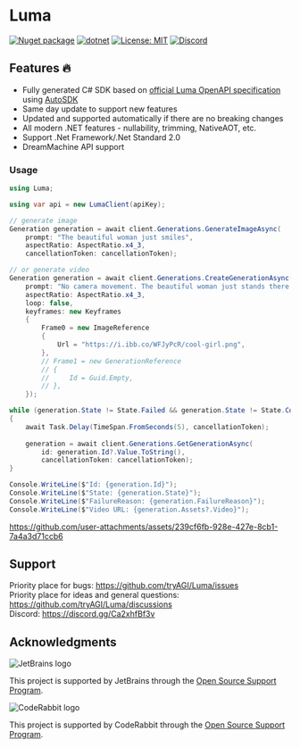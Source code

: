# Luma

[![Nuget package](https://img.shields.io/nuget/vpre/Luma)](https://www.nuget.org/packages/Luma/)
[![dotnet](https://github.com/tryAGI/Luma/actions/workflows/dotnet.yml/badge.svg?branch=main)](https://github.com/tryAGI/Luma/actions/workflows/dotnet.yml)
[![License: MIT](https://img.shields.io/github/license/tryAGI/Luma)](https://github.com/tryAGI/Luma/blob/main/LICENSE.txt)
[![Discord](https://img.shields.io/discord/1115206893015662663?label=Discord&logo=discord&logoColor=white&color=d82679)](https://discord.gg/Ca2xhfBf3v)

## Features 🔥
- Fully generated C# SDK based on [official Luma OpenAPI specification](https://raw.githubusercontent.com/Luma/assemblyai-api-spec/main/openapi.yml) using [AutoSDK](https://github.com/HavenDV/AutoSDK)
- Same day update to support new features
- Updated and supported automatically if there are no breaking changes
- All modern .NET features - nullability, trimming, NativeAOT, etc.
- Support .Net Framework/.Net Standard 2.0
- DreamMachine API support

### Usage
```csharp
using Luma;

using var api = new LumaClient(apiKey);

// generate image
Generation generation = await client.Generations.GenerateImageAsync(
    prompt: "The beautiful woman just smiles",
    aspectRatio: AspectRatio.x4_3,
    cancellationToken: cancellationToken);

// or generate video
Generation generation = await client.Generations.CreateGenerationAsync(
    prompt: "No camera movement. The beautiful woman just stands there and smiles. The waves in the background move a little.",
    aspectRatio: AspectRatio.x4_3,
    loop: false,
    keyframes: new Keyframes
    {
        Frame0 = new ImageReference
        {
            Url = "https://i.ibb.co/WFJyPcR/cool-girl.png",
        },
        // Frame1 = new GenerationReference
        // {
        //     Id = Guid.Empty,
        // },
    });

while (generation.State != State.Failed && generation.State != State.Completed)
{
    await Task.Delay(TimeSpan.FromSeconds(5), cancellationToken);
    
    generation = await client.Generations.GetGenerationAsync(
        id: generation.Id?.Value.ToString(),
        cancellationToken: cancellationToken);
}

Console.WriteLine($"Id: {generation.Id}");
Console.WriteLine($"State: {generation.State}");
Console.WriteLine($"FailureReason: {generation.FailureReason}");
Console.WriteLine($"Video URL: {generation.Assets?.Video}");
```

https://github.com/user-attachments/assets/239cf6fb-928e-427e-8cb1-7a4a3d71ccb6

## Support

Priority place for bugs: https://github.com/tryAGI/Luma/issues  
Priority place for ideas and general questions: https://github.com/tryAGI/Luma/discussions  
Discord: https://discord.gg/Ca2xhfBf3v  

## Acknowledgments

![JetBrains logo](https://resources.jetbrains.com/storage/products/company/brand/logos/jetbrains.png)

This project is supported by JetBrains through the [Open Source Support Program](https://jb.gg/OpenSourceSupport).

![CodeRabbit logo](https://opengraph.githubassets.com/1c51002d7d0bbe0c4fd72ff8f2e58192702f73a7037102f77e4dbb98ac00ea8f/marketplace/coderabbitai)

This project is supported by CodeRabbit through the [Open Source Support Program](https://github.com/marketplace/coderabbitai).
